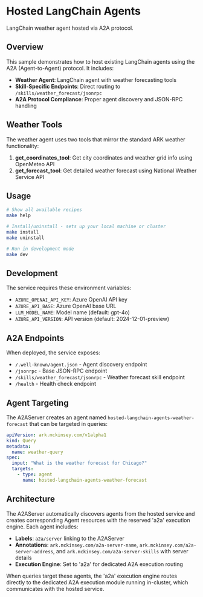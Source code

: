 # Hosted LangChain Agents

LangChain weather agent hosted via A2A protocol.

## Overview

This sample demonstrates how to host existing LangChain agents using the A2A (Agent-to-Agent) protocol. It includes:

- **Weather Agent**: LangChain agent with weather forecasting tools
- **Skill-Specific Endpoints**: Direct routing to `/skills/weather_forecast/jsonrpc`
- **A2A Protocol Compliance**: Proper agent discovery and JSON-RPC handling

## Weather Tools

The weather agent uses two tools that mirror the standard ARK weather functionality:

1. **get_coordinates_tool**: Get city coordinates and weather grid info using OpenMeteo API
2. **get_forecast_tool**: Get detailed weather forecast using National Weather Service API

## Usage

```bash
# Show all available recipes
make help

# Install/uninstall - sets up your local machine or cluster
make install
make uninstall

# Run in development mode
make dev
```

## Development

The service requires these environment variables:
- `AZURE_OPENAI_API_KEY`: Azure OpenAI API key
- `AZURE_API_BASE`: Azure OpenAI base URL
- `LLM_MODEL_NAME`: Model name (default: gpt-4o)
- `AZURE_API_VERSION`: API version (default: 2024-12-01-preview)

## A2A Endpoints

When deployed, the service exposes:

- `/.well-known/agent.json` - Agent discovery endpoint
- `/jsonrpc` - Base JSON-RPC endpoint
- `/skills/weather_forecast/jsonrpc` - Weather forecast skill endpoint
- `/health` - Health check endpoint

## Agent Targeting

The A2AServer creates an agent named `hosted-langchain-agents-weather-forecast` that can be targeted in queries:

```yaml
apiVersion: ark.mckinsey.com/v1alpha1
kind: Query
metadata:
  name: weather-query
spec:
  input: "What is the weather forecast for Chicago?"
  targets:
    - type: agent
      name: hosted-langchain-agents-weather-forecast
```

## Architecture

The A2AServer automatically discovers agents from the hosted service and creates corresponding Agent resources with the reserved 'a2a' execution engine. Each agent includes:

- **Labels**: `a2a/server` linking to the A2AServer
- **Annotations**: `ark.mckinsey.com/a2a-server-name`, `ark.mckinsey.com/a2a-server-address`, and `ark.mckinsey.com/a2a-server-skills` with server details
- **Execution Engine**: Set to 'a2a' for dedicated A2A execution routing

When queries target these agents, the 'a2a' execution engine routes directly to the dedicated A2A execution module running in-cluster, which communicates with the hosted service.